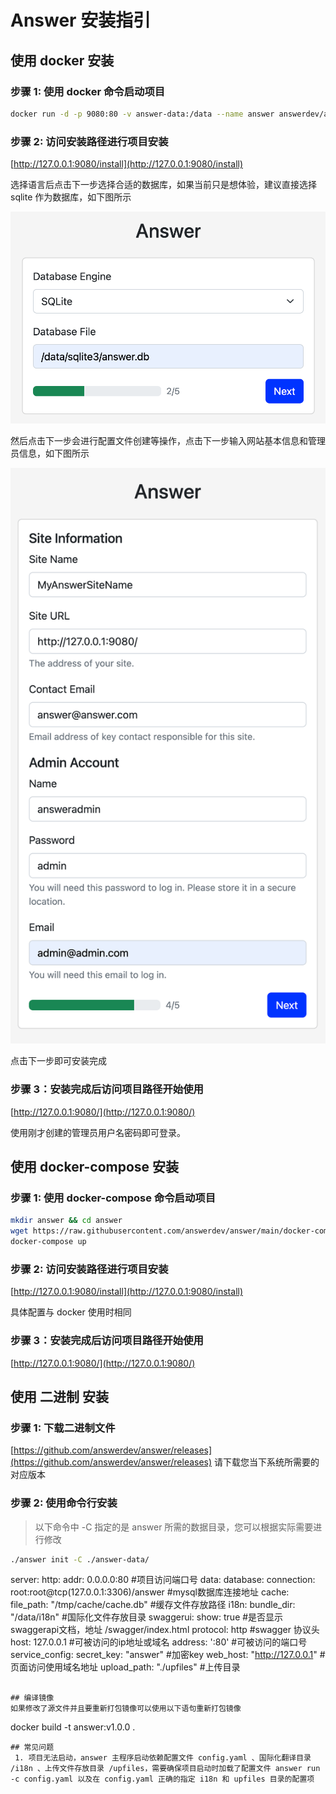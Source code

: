# Answer 安装指引

## 使用 docker 安装
### 步骤 1: 使用 docker 命令启动项目
```bash
docker run -d -p 9080:80 -v answer-data:/data --name answer answerdev/answer:latest
```
### 步骤 2: 访问安装路径进行项目安装
[http://127.0.0.1:9080/install](http://127.0.0.1:9080/install)

选择语言后点击下一步选择合适的数据库，如果当前只是想体验，建议直接选择 sqlite 作为数据库，如下图所示

![install-database](docs/img/install-database.png)

然后点击下一步会进行配置文件创建等操作，点击下一步输入网站基本信息和管理员信息，如下图所示

![install-site-info](docs/img/install-site-info.png)

点击下一步即可安装完成

### 步骤 3：安装完成后访问项目路径开始使用
[http://127.0.0.1:9080/](http://127.0.0.1:9080/)

使用刚才创建的管理员用户名密码即可登录。

## 使用 docker-compose 安装
### 步骤 1: 使用 docker-compose 命令启动项目
```bash
mkdir answer && cd answer
wget https://raw.githubusercontent.com/answerdev/answer/main/docker-compose.yaml
docker-compose up
```

### 步骤 2: 访问安装路径进行项目安装
[http://127.0.0.1:9080/install](http://127.0.0.1:9080/install)

具体配置与 docker 使用时相同

### 步骤 3：安装完成后访问项目路径开始使用
[http://127.0.0.1:9080/](http://127.0.0.1:9080/)

## 使用 二进制 安装
### 步骤 1: 下载二进制文件
[https://github.com/answerdev/answer/releases](https://github.com/answerdev/answer/releases)
请下载您当下系统所需要的对应版本

### 步骤 2: 使用命令行安装
> 以下命令中 -C 指定的是 answer 所需的数据目录，您可以根据实际需要进行修改

```bash
./answer init -C ./answer-data/
```
server:
  http:
    addr: 0.0.0.0:80 #项目访问端口号
data:
  database:
    connection: root:root@tcp(127.0.0.1:3306)/answer #mysql数据库连接地址
  cache:
    file_path: "/tmp/cache/cache.db" #缓存文件存放路径
i18n:
  bundle_dir: "/data/i18n" #国际化文件存放目录
swaggerui:
  show: true #是否显示swaggerapi文档，地址 /swagger/index.html
  protocol: http #swagger 协议头
  host: 127.0.0.1 #可被访问的ip地址或域名
  address: ':80'  #可被访问的端口号
service_config:
  secret_key: "answer" #加密key
  web_host: "http://127.0.0.1" #页面访问使用域名地址
  upload_path: "./upfiles" #上传目录
```

## 编译镜像
如果修改了源文件并且要重新打包镜像可以使用以下语句重新打包镜像
```
docker build -t  answer:v1.0.0 .
```
## 常见问题
 1. 项目无法启动，answer 主程序启动依赖配置文件 config.yaml 、国际化翻译目录 /i18n 、上传文件存放目录 /upfiles，需要确保项目启动时加载了配置文件 answer run -c config.yaml 以及在 config.yaml 正确的指定 i18n 和 upfiles 目录的配置项
